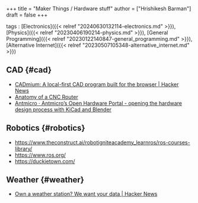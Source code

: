 +++
title = "Maker Things / Hardware stuff"
author = ["Hrishikesh Barman"]
draft = false
+++

tags
: [Electronics]({{< relref "20240630132114-electronics.md" >}}), [Physics]({{< relref "20230406190214-physics.md" >}}), [General Programming]({{< relref "20230122140847-general_programming.md" >}}), [Alternative Internet]({{< relref "20230507105348-alternative_internet.md" >}})


## CAD {#cad}

-   [CADmium: A local-first CAD program built for the browser | Hacker News](https://news.ycombinator.com/item?id=40428827)
-   [Anatomy of a CNC Router](https://mattferraro.dev/posts/cnc-router)
-   [Antmicro · Antmicro’s Open Hardware Portal - opening the hardware design process with KiCad and Blender](https://antmicro.com/blog/2023/04/open-hardware-portal/)


## Robotics {#robotics}

-   <https://www.theconstruct.ai/robotigniteacademy_learnros/ros-courses-library/>
-   <https://www.ros.org/>
-   <https://duckietown.com/>


## Weather {#weather}

-   [Own a weather station? We want your data | Hacker News](https://news.ycombinator.com/item?id=40589172)
